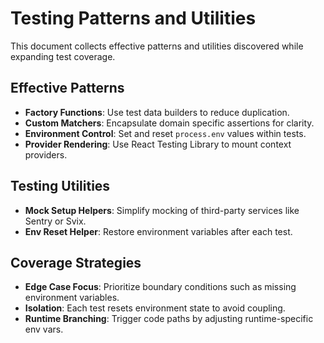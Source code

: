 # Testing Patterns and Utilities

This document collects effective patterns and utilities discovered while expanding test coverage.

## Effective Patterns
- **Factory Functions**: Use test data builders to reduce duplication.
- **Custom Matchers**: Encapsulate domain specific assertions for clarity.
- **Environment Control**: Set and reset `process.env` values within tests.
- **Provider Rendering**: Use React Testing Library to mount context providers.

## Testing Utilities
- **Mock Setup Helpers**: Simplify mocking of third-party services like Sentry or Svix.
- **Env Reset Helper**: Restore environment variables after each test.

## Coverage Strategies
- **Edge Case Focus**: Prioritize boundary conditions such as missing environment variables.
- **Isolation**: Each test resets environment state to avoid coupling.
- **Runtime Branching**: Trigger code paths by adjusting runtime-specific env vars.
